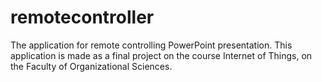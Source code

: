 # remotecontroller
The application for remote controlling PowerPoint presentation.
This application is made as a final project on the course Internet of Things, on the Faculty of Organizational Sciences.
